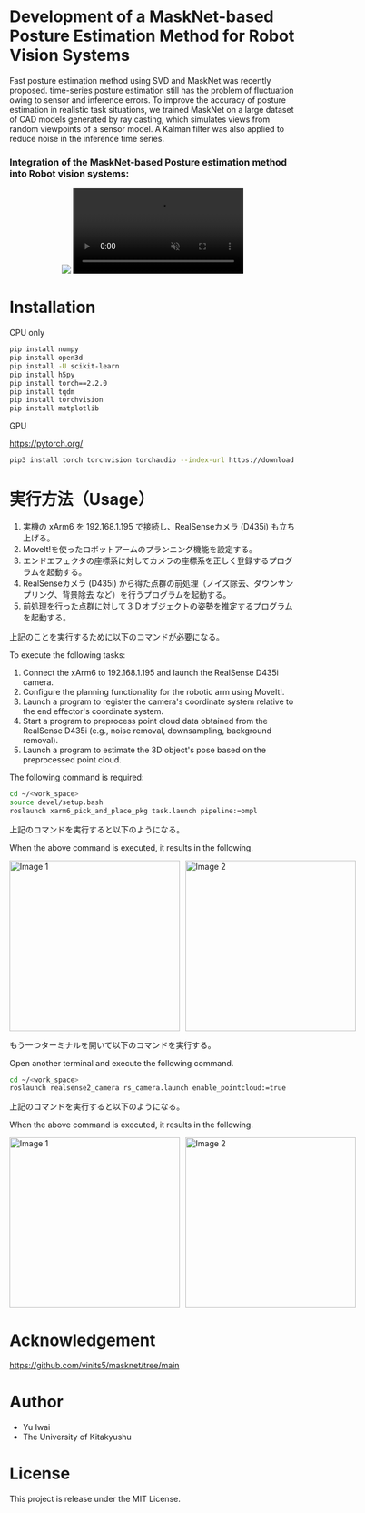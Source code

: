 # Development of a MaskNet-based Posture Estimation Method for Robot Vision Systems

Fast posture estimation method using SVD and MaskNet was recently proposed.
time-series posture estimation still has the problem of fluctuation owing to sensor and inference errors.
To improve the accuracy of posture estimation in realistic task situations, we trained MaskNet on a large dataset of CAD models generated by ray casting, which simulates views from random viewpoints of a sensor model. 
A Kalman filter was also applied to reduce noise in the inference time series.

### Integration of the MaskNet-based Posture estimation method into Robot vision systems:

<p align="center">
      <img src="https://github.com/user-attachments/assets/66977d8f-ea21-4f9d-96a6-0030557f2d76" width: 100% height: auto >
      <video src=".https://github.com/user-attachments/assets/2fdad2bc-df26-4aa1-b1c3-d2336ef581a0" autoplay muted loop autoplay muted >
</p>



 
# Installation

CPU only

```bash
pip install numpy
pip install open3d
pip install -U scikit-learn
pip install h5py
pip install torch==2.2.0
pip install tqdm
pip install torchvision
pip install matplotlib
```

GPU

https://pytorch.org/

```bash
pip3 install torch torchvision torchaudio --index-url https://download.pytorch.org/whl/cu118
```


# 実行方法（Usage）


1. 実機の xArm6 を 192.168.1.195 で接続し、RealSenseカメラ (D435i) も立ち上げる。
2. MoveIt!を使ったロボットアームのプランニング機能を設定する。
3. エンドエフェクタの座標系に対してカメラの座標系を正しく登録するプログラムを起動する。
4. RealSenseカメラ (D435i) から得た点群の前処理（ノイズ除去、ダウンサンプリング、背景除去 など）を行うプログラムを起動する。
5. 前処理を行った点群に対して３Ｄオブジェクトの姿勢を推定するプログラムを起動する。


上記のことを実行するために以下のコマンドが必要になる。



To execute the following tasks:

1. Connect the xArm6 to 192.168.1.195 and launch the RealSense D435i camera.
2. Configure the planning functionality for the robotic arm using MoveIt!.
3. Launch a program to register the camera's coordinate system relative to the end effector's coordinate system.
4. Start a program to preprocess point cloud data obtained from the RealSense D435i (e.g., noise removal, downsampling, background removal).
5. Launch a program to estimate the 3D object's pose based on the preprocessed point cloud.

The following command is required:

```bash
cd ~/<work_space>
source devel/setup.bash
roslaunch xarm6_pick_and_place_pkg task.launch pipeline:=ompl
```

上記のコマンドを実行すると以下のようになる。

When the above command is executed, it results in the following.

<div style="display: flex; gap: 10px;">
    <img src="https://github.com/user-attachments/assets/23aa2a8f-dee3-4607-8b37-e40d105f628f" alt="Image 1" width="300">
    <img src="https://github.com/user-attachments/assets/25eec3d1-b905-4baa-8757-d23228e5f8f8" alt="Image 2" width="300">
</div>

もう一つターミナルを開いて以下のコマンドを実行する。

Open another terminal and execute the following command.

```bash
cd ~/<work_space>
roslaunch realsense2_camera rs_camera.launch enable_pointcloud:=true
```

上記のコマンドを実行すると以下のようになる。

When the above command is executed, it results in the following.

<div style="display: flex; gap: 10px;">
    <img src="https://github.com/user-attachments/assets/780fd3d5-f920-4616-8485-043151d0bcd1" alt="Image 1" width="300">
    <img src="https://github.com/user-attachments/assets/261ff09a-5886-44c3-82bf-0d36f127981d" alt="Image 2" width="300">
</div>


# Acknowledgement

https://github.com/vinits5/masknet/tree/main

# Author
 
* Yu Iwai
* The University of Kitakyushu
 
# License

This project is release under the MIT License.
